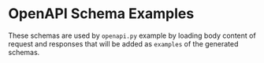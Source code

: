 # OpenAPI Schema Examples

These schemas are used by `openapi.py` example by loading body content of request and responses that will be added 
as `examples` of the generated schemas.
